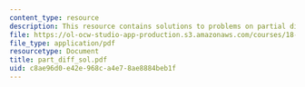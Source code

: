 ```yaml
---
content_type: resource
description: This resource contains solutions to problems on partial differentiation.
file: https://ol-ocw-studio-app-production.s3.amazonaws.com/courses/18-02-multivariable-calculus-spring-2006/c8ae96d0e42e968ca4e78ae8884beb1f_part_diff_sol.pdf
file_type: application/pdf
resourcetype: Document
title: part_diff_sol.pdf
uid: c8ae96d0-e42e-968c-a4e7-8ae8884beb1f
---
```

